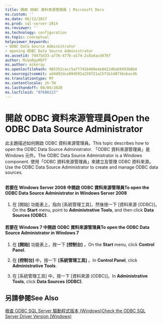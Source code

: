 ```yaml
---
title: 開啟 ODBC 資料來源管理員 | Microsoft Docs
ms.custom: ''
ms.date: 06/13/2017
ms.prod: sql-server-2014
ms.reviewer: ''
ms.technology: configuration
ms.topic: conceptual
helpviewer_keywords:
- ODBC Data Source Administrator
- opening ODBC Data Source Administrator
ms.assetid: 7d475d33-a776-4776-a174-2c8a4acd476f
author: MikeRayMSFT
ms.author: mikeray
ms.openlocfilehash: 985352cacc5aff741b469e4e8422d6ab9493b0b4
ms.sourcegitcommit: ad4d92dce894592a259721a1571b1d8736abacdb
ms.translationtype: MT
ms.contentlocale: zh-TW
ms.lasthandoff: 08/04/2020
ms.locfileid: "87688222"
---
```

# <a name="open-the-odbc-data-source-administrator"></a><span data-ttu-id="7c7eb-102">開啟 ODBC 資料來源管理員</span><span class="sxs-lookup"><span data-stu-id="7c7eb-102">Open the ODBC Data Source Administrator</span></span>
  <span data-ttu-id="7c7eb-103">此主題描述如何開啟 ODBC 資料來源管理員。</span><span class="sxs-lookup"><span data-stu-id="7c7eb-103">This topic describes how to open the ODBC Data Source Administrator.</span></span> <span data-ttu-id="7c7eb-104">「ODBC 資料來源管理員」是 Windows 元件。</span><span class="sxs-lookup"><span data-stu-id="7c7eb-104">The ODBC Data Source Administrator is a Windows component.</span></span> <span data-ttu-id="7c7eb-105">使用「ODBC 資料來源管理員」來建立及管理 ODBC 資料來源。</span><span class="sxs-lookup"><span data-stu-id="7c7eb-105">Use the ODBC Data Source Administrator to create and manage ODBC data sources.</span></span>  
  
##  <a name="SSMSProcedure"></a>  
  
#### <a name="to-open-the-odbc-data-source-administrator-in-windows-server-2008"></a><span data-ttu-id="7c7eb-106">若要在 Windows Server 2008 中開啟 ODBC 資料來源管理員</span><span class="sxs-lookup"><span data-stu-id="7c7eb-106">To open the ODBC Data Source Administrator in Windows Server 2008</span></span>  
  
1.  <span data-ttu-id="7c7eb-107">在 [開始] 功能表上，指向 [系統管理工具]，然後按一下 [資料來源 (ODBC)]。</span><span class="sxs-lookup"><span data-stu-id="7c7eb-107">On the **Start** menu, point to **Administrative Tools**, and then click **Data Sources (ODBC)**.</span></span>  
  
#### <a name="to-open-the-odbc-data-source-administrator-in-windows-7"></a><span data-ttu-id="7c7eb-108">若要在 Windows 7 中開啟 ODBC 資料來源管理員</span><span class="sxs-lookup"><span data-stu-id="7c7eb-108">To open the ODBC Data Source Administrator in Windows 7</span></span>  
  
1.  <span data-ttu-id="7c7eb-109">在 **[開始]** 功能表上，按一下 **[控制台]** 。</span><span class="sxs-lookup"><span data-stu-id="7c7eb-109">On the **Start** menu, click **Control Panel**.</span></span>  
  
2.  <span data-ttu-id="7c7eb-110">在 **[控制台]** 中，按一下 **[系統管理工具]** 。</span><span class="sxs-lookup"><span data-stu-id="7c7eb-110">In **Control Panel**, click **Administrative Tools**.</span></span>  
  
3.  <span data-ttu-id="7c7eb-111">在 [系統管理工具] 中，按一下 [資料來源 (ODBC)]。</span><span class="sxs-lookup"><span data-stu-id="7c7eb-111">In **Administrative Tools**, click **Data Sources (ODBC)**.</span></span>  
  
## <a name="see-also"></a><span data-ttu-id="7c7eb-112">另請參閱</span><span class="sxs-lookup"><span data-stu-id="7c7eb-112">See Also</span></span>  
 [<span data-ttu-id="7c7eb-113">檢查 ODBC SQL Server 驅動程式版本 &#40;Windows&#41;</span><span class="sxs-lookup"><span data-stu-id="7c7eb-113">Check the ODBC SQL Server Driver Version &#40;Windows&#41;</span></span>](check-the-odbc-sql-server-driver-version-windows.md)  
  
  
